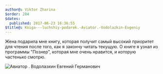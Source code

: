 ```yaml
---
author@: Viktor Zharina
$order: 284
$dates:
  published: 2017-06-23 16:36:55
$title@: Kniga---luchshiy-podarok.-Aviator.-Vodolazkin-Evgeniy
---
```

Жена подарила мне книгу, которая получит самый высокий приоритет для чтения после того, как я закончу читать текущую. О книге я узнал из программы "Познер", которая мне очень нравится, и которую частенько смотрю.

![Авиатор . Водолазкин Евгений Германович](/static/images/aviator_vodolazkin.jpg)
